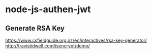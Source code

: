 # node-js-authen-jwt

## Generate RSA Key
https://www.csfieldguide.org.nz/en/interactives/rsa-key-generator/
http://travistidwell.com/jsencrypt/demo/

